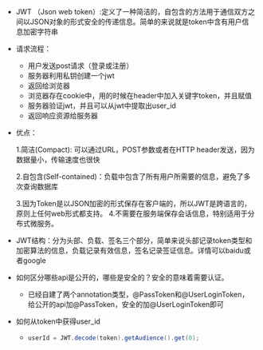 * JWT （Json web token）:定义了一种简洁的，自包含的方法用于通信双方之间以JSON对象的形式安全的传递信息。简单的来说就是token中含有用户信息加密字符串

* 请求流程：

  * 用户发送post请求（登录或注册）
  * 服务器利用私钥创建一个jwt
  * 返回给浏览器
  * 浏览器存在cookie中，用的时候在header中加入关键字token，并且赋值
  * 服务器验证jwt，并且可以从jwt中提取出user_id
  * 返回响应资源给服务器

* 优点：

  1.简洁(Compact): 可以通过URL，POST参数或者在HTTP header发送，因为数据量小，传输速度也很快 

  2.自包含(Self-contained)：负载中包含了所有用户所需要的信息，避免了多次查询数据库 

  3.因为Token是以JSON加密的形式保存在客户端的，所以JWT是跨语言的，原则上任何web形式都支持。 4.不需要在服务端保存会话信息，特别适用于分布式微服务。

* JWT结构：分为头部、负载、签名三个部分，简单来说头部记录token类型和加密算法的信息，负载记录有效信息，签名记录签证信息。详情可以baidu或者google
* 如何区分哪些api是公开的，哪些是安全的？安全的意味着需要认证。
  * 已经自建了两个annotation类型，@PassToken和@UserLoginToken，给公开的api加@PassToken，安全的加@UserLoginToken即可

* 如何从token中获得user_id

  * ```java
    userId = JWT.decode(token).getAudience().get(0);
    ```

​	

